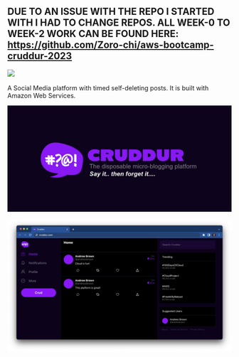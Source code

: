 ## DUE TO AN ISSUE WITH THE REPO I STARTED WITH I HAD TO CHANGE REPOS. ALL WEEK-0 TO WEEK-2 WORK CAN BE FOUND HERE: https://github.com/Zoro-chi/aws-bootcamp-cruddur-2023

![](https://codebuild.ca-central-1.amazonaws.com/badges?uuid=eyJlbmNyeXB0ZWREYXRhIjoiMnhTOUlQNEZJenFKNzNMN3F3RXNNNzhEMWE1TmhtMmxiKzNsR29PM2Q4NURqdHk4UCtPZDZlL0ExZ3A3SlAzcnF1T2Vydk1ZRTdpbmVYeVY2UktUdGxvPSIsIml2UGFyYW1ldGVyU3BlYyI6ImJSQkN5bkNEeHgzbU5pMXEiLCJtYXRlcmlhbFNldFNlcmlhbCI6MX0%3D&branch=main)

A Social Media platform with timed self-deleting posts. It is built with Amazon Web Services.

![Cruddur Graphic](_docs/assets/cruddur-banner.jpg)

![Cruddur Screenshot](_docs/assets/cruddur-screenshot.png)




